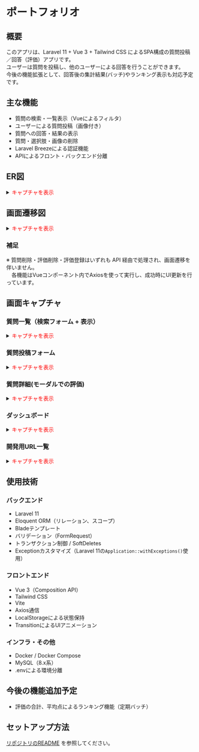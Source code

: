 # ポートフォリオ

## 概要

このアプリは、Laravel 11 + Vue 3 + Tailwind CSS によるSPA構成の質問投稿／回答（評価）アプリです。  
ユーザーは質問を投稿し、他のユーザーによる回答を行うことができます。  
今後の機能拡張として、回答後の集計結果(バッチ)やランキング表示も対応予定です。

## 主な機能

- 質問の検索・一覧表示（Vueによるフィルタ）
- ユーザーによる質問投稿（画像付き）
- 質問への回答・結果の表示
- 質問・選択肢・画像の削除
- Laravel Breezeによる認証機能
- APIによるフロント・バックエンド分離

## ER図

<details>

<summary><font color="Red">キャプチャを表示</font></summary>

![ER図(自前実装したテーブル)](../docs/images/er2.png)

自前実装したテーブルのみピックアップ

</details>


## 画面遷移図

<details>

<summary><font color="Red">キャプチャを表示</font></summary>

![Laravelポートフォリオの画面遷移図（API補助ラベル付き）](../docs/images/tran.png)

</details>

### 補足

※ 質問削除・評価削除・評価登録はいずれも API 経由で処理され、画面遷移を伴いません。  
　各機能はVueコンポーネント内でAxiosを使って実行し、成功時にUI更新を行っています。


## 画面キャプチャ

### 質問一覧（検索フォーム + 表示）

<details>

<summary><font color="Red">キャプチャを表示</font></summary>

<p>質問一覧：初期表示</p>
<img src="./images/question-index.png" width="70%" />

<p>質問一覧：検索時</p>
<img src="./images/question-index-search.png" width="70%" />

検索時は非同期で取得の上一覧を再表示(vueコンポーネント)

</details>

### 質問投稿フォーム

<details>

<summary><font color="Red">キャプチャを表示</font></summary>

<p>質問登録：初期表示</p>
<img src="./images/question-create.png" width="70%" />

<p>質問登録：エラー</p>
<img src="./images/question-create-error.png" width="70%" />

登録成功時は質問一覧にリダイレクト処理

</details>

### 質問詳細(モーダルでの評価)

<details>

<summary><font color="Red">キャプチャを表示</font></summary>

<p>質問詳細：初期表示</p>
<img src="./images/question-show.png" width="70%" />

<p>質問詳細：評価押下時</p>
<img src="./images/choice-create.png" width="70%" />

<p>評価登録モーダルエラー</p>
<img src="./images/choice-create-error.png" width="70%" />

<p>評価登録モーダル登録後</p>
<img src="./images/choice-create-after.png" width="70%" />

質問詳細に表示する評価一覧は初期は同期、評価時は非同期で取得の上再表示

</details>

### ダッシュボード

<details>

<summary><font color="Red">キャプチャを表示</font></summary>

<p>ダッシュボード：初期表示</p>
<img src="./images/dashboard.png" width="70%" />

ログインユーザーの質問、評価、質問に紐づく評価の一覧を取得表示する。  
あなたの投稿、あなたの評価は非同期で取得(vueコンポーネント)  
削除押下時、非同期で削除の上、非同期で新規情報を取得の上再表示

</details>


### 開発用URL一覧

<details>

<summary><font color="Red">キャプチャを表示</font></summary>

<p>URL一覧</p>
<img src="./images/routes.png" width="70%" />

検証しにくいurlの検証や開発用の画面に即時アクセスできるように作成  

</details>


## 使用技術

### バックエンド
- Laravel 11
- Eloquent ORM（リレーション、スコープ）
- Bladeテンプレート
- バリデーション（FormRequest）
- トランザクション制御 / SoftDeletes
- Exceptionカスタマイズ（Laravel 11の`Application::withExceptions()`使用）

### フロントエンド
- Vue 3（Composition API）
- Tailwind CSS
- Vite
- Axios通信
- LocalStorageによる状態保持
- TransitionによるUIアニメーション

### インフラ・その他
- Docker / Docker Compose
- MySQL（8.x系）
- .envによる環境分離

## 今後の機能追加予定

- 評価の合計、平均点によるランキング機能（定期バッチ）

## セットアップ方法

 [リポジトリのREADME](../README.md) を参照してください。
